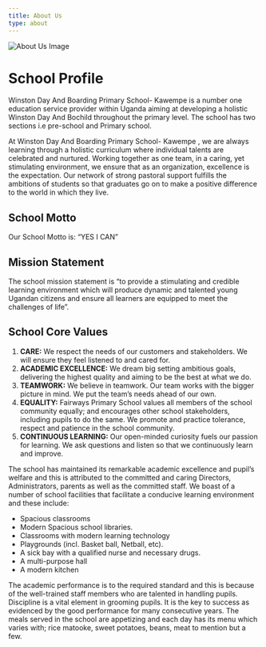 ```yaml
---
title: About Us
type: about
---
```

   ![About Us Image](/img/about1.webp)

# School Profile

Winston Day And Boarding Primary School- Kawempe is a number one education service provider within Uganda aiming at developing a holistic Winston Day And Bochild throughout the primary level. The school has two sections i.e pre-school and Primary school.

At Winston Day And Boarding Primary School- Kawempe , we are always learning through a holistic curriculum where individual talents are celebrated and nurtured. Working together as one team, in a caring, yet stimulating environment, we ensure that as an organization, excellence is the expectation. Our network of strong pastoral support fulfills the ambitions of students so that graduates go on to make a positive difference to the world in which they live.

## School Motto

Our School Motto is: “YES I CAN”

## Mission Statement

The school mission statement is “to provide a stimulating and credible learning environment which will produce dynamic and talented young Ugandan citizens and ensure all learners are equipped to meet the challenges of life”.

## School Core Values

1. **CARE:** We respect the needs of our customers and stakeholders. We will ensure they feel listened to and cared for.
2. **ACADEMIC EXCELLENCE:** We dream big setting ambitious goals, delivering the highest quality and aiming to be the best at what we do.
3. **TEAMWORK:** We believe in teamwork. Our team works with the bigger picture in mind. We put the team’s needs ahead of our own.
4. **EQUALITY:** Fairways Primary School values all members of the school community equally; and encourages other school stakeholders, including pupils to do the same. We promote and practice tolerance, respect and patience in the school community.
5. **CONTINUOUS LEARNING:** Our open-minded curiosity fuels our passion for learning. We ask questions and listen so that we continuously learn and improve.

The school has maintained its remarkable academic excellence and pupil’s welfare and this is attributed to the committed and caring Directors, Administrators, parents as well as the committed staff. We boast of a number of school facilities that facilitate a conducive learning environment and these include:

* Spacious classrooms
* Modern Spacious school libraries.
* Classrooms with modern learning technology
* Playgrounds (incl. Basket ball, Netball, etc).
* A sick bay with a qualified nurse and necessary drugs.
* A multi-purpose hall
* A modern kitchen

The academic performance is to the required standard and this is because of the well-trained staff members who are talented in handling pupils. Discipline is a vital element in grooming pupils. It is the key to success as evidenced by the good performance for many consecutive years. The meals served in the school are appetizing and each day has its menu which varies with; rice matooke, sweet potatoes, beans, meat to mention but a few.
